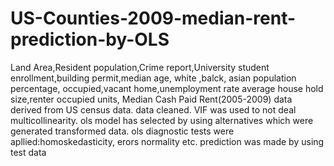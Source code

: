 # US-Counties-2009-median-rent-prediction-by-OLS
Land Area,Resident population,Crime report,University student enrollment,building permit,median age, white ,balck, asian population percentage,
occupied,vacant home,unemployment rate average house hold size,renter occupied units, Median Cash Paid Rent(2005-2009) data derived from US census data.
data cleaned.
VIF was used to not deal multicollinearity.
ols model has selected by using alternatives which were generated transformed data.
ols diagnostic tests were apllied:homoskedasticity, erors normality etc.
prediction was made by using test data


